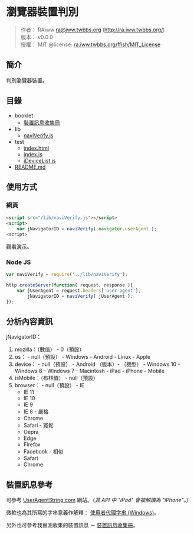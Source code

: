 瀏覽器裝置判別
=======


> 作者： RAiww <ra@iww.twbbs.org> (http://ra.iww.twbbs.org/)<br />
> 版本： v0.0.0<br />
> 授權： MIT @license: [ra.iww.twbbs.org/ffish/MIT_License](http://ra.iww.twbbs.org/ffish/MIT_License)



## 簡介


判別瀏覽器裝置。



## 目錄


  * booklet
    * [裝置訊息收集冊](booklet/device_information.md)
  * lib
    * [naviVerify.js](lib/naviVerify.js)
  * test
    * [index.html](test/index.html)
    * [index.js](test/index.js)
    * [jDeviceList.js](test/jDeviceList.js)
  * [README.md](README.md)



## 使用方式


### 網頁


```html
<script src="/lib/naviVerify.js"></script>
<script>
    var jNavigatorID = naviVerify( navigator.userAgent );
<script>
```


[觀看演示](https://jsfiddle.net/RAiww/t8cb4053/)。


### Node JS


```js
var naviVerify = require('../lib/naviVerify');

http.createServer(function( request, response ){
    var jUserAgent = request.headers['user-agent'],
        jNavigatorID = naviVerify( jUserAgent );
});
```



## 分析內容資訊


jNavigatorID：

  1. mozilla：（數值）
    - 0（預設）
  2. os：
    - null（預設）
    - Windows
    - Android
    - Linux
    - Apple
  3. device：
    - null（預設）
    - Android （版本）- （機型）
    - Windows 10
    - Windows 8
    - Windows 7
    - Macintosh
    - iPad
    - iPhone
    - Mobile
  3. isMobile：（布林值）
    - null（預設）
  4. browser：
    - null（預設）
    - IE
      - IE 11
      - IE 10
      - IE 9
      - IE 8
    - 嚴格
      - Chrome
      - Safari
    - 寬鬆
      - Oepra
      - Edge
      - Firefox
      - Facebook
    - 相似
      - Safari
      - Chrome



## 裝置訊息參考


可參考 [UserAgentString.com](http://www.useragentstring.com/) 網站。（_其 API 中 "iPad" 會被解讀為 "iPhone"。_）

微軟也為其所寫的字串意義作解釋： [使用者代理字串 (Windows)](https://msdn.microsoft.com/zh-tw/library/hh920767(v=vs.85).aspx)。

另外也可參考我實測收集的裝置訊息 － [裝置訊息收集冊](booklet/device_information.md)。

